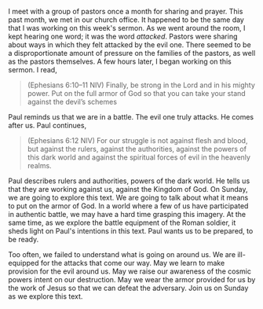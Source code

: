 I meet with a group of pastors once a month for sharing and prayer. This past month, we met in our church office. It happened to be the same day that I was working on this week's sermon. As we went around the room, I kept hearing one word; it was the word *attacked*. Pastors were sharing about ways in which they felt attacked by the evil one. There seemed to be a disproportionate amount of pressure on the families of the pastors, as well as the pastors themselves. A few hours later, I began working on this sermon. I read,

>(Ephesians 6:10–11 NIV) Finally, be strong in the Lord and in his mighty power. Put on the full armor of God so that you can take your stand against the devil’s schemes

Paul reminds us that we are in a battle. The evil one truly attacks. He comes after us. Paul continues,

>(Ephesians 6:12 NIV) For our struggle is not against flesh and blood, but against the rulers, against the authorities, against the powers of this dark world and against the spiritual forces of evil in the heavenly realms. 

Paul describes rulers and authorities, powers of the dark world. He tells us that they are working against us, against the Kingdom of God. On Sunday, we are going to explore this text. We are going to talk about what it means to put on the armor of God. In a world where a few of us have participated in authentic battle, we may have a hard time grasping this imagery. At the same time, as we explore the battle equipment of the Roman soldier, it sheds light on Paul's intentions in this text. Paul wants us to be prepared, to be ready.

Too often, we failed to understand what is going on around us. We are ill-equipped for the attacks that come our way. May we learn to make provision for the evil around us. May we raise our awareness of the cosmic powers intent on our destruction. May we wear the armor provided for us by the work of Jesus so that we can defeat the adversary. Join us on Sunday as we explore this text.
